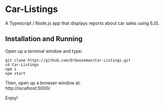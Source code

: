 # Car-Listings
A Typescript / Node.js app that displays reports about car sales using EJS.  
  
## Installation and Running
Open up a terminal window and type:  
```
git clone https://github.com/DrGooseman/Car-Listings.git  
cd Car-Listings  
npm i  
npm start
```  
Then, open up a browser window at:  
http://localhost:5000/  
  
Enjoy!  
